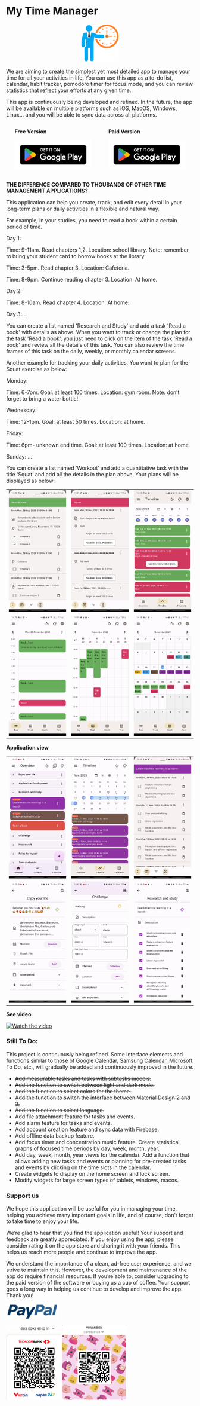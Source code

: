 # My Time Manager

<p align="center">
<img src="./res/ic_launcher.png" height="100" alt="My Time Manager" />
</p>

We are aiming to create the simplest yet most detailed app to manage your time for all your activities in life. You can use this app as a to-do list, calendar, habit tracker, pomodoro timer for focus mode, and you can review statistics that reflect your efforts at any given time. 

This app is continuously being developed and refined. In the future, the app will be available on multiple platforms such as iOS, MacOS, Windows, Linux... and you will be able to sync data across all platforms.

<div style="display: flex; justify-content: space-around;">
<div>

**Free Version**

[<img src="./res/get_it_on_google_play.png"
alt="Get it on Google Play" 
height="80">](https://play.google.com/store/apps/details?id=com.dienvu.mytimemanager.free)

</div>
<div>

**Paid Version**

[<img src="./res/get_it_on_google_play.png"
alt="Get it on Google Play" 
height="80">](https://play.google.com/store/apps/details?id=com.dienvu.mytimemanager.pro)

</div>
</div>

**THE DIFFERENCE COMPARED TO THOUSANDS OF OTHER TIME MANAGEMENT APPLICATIONS?**

This application can help you create, track, and edit every detail in your long-term plans or daily activities in a flexible and natural way.

For example, in your studies, you need to read a book within a certain period of time.

Day 1:

Time: 9-11am. Read chapters 1,2. Location: school library. Note: remember to bring your student card to borrow books at the library

Time: 3-5pm. Read chapter 3. Location: Cafeteria.

Time: 8-9pm. Continue reading chapter 3. Location: At home.

Day 2:

Time: 8-10am. Read chapter 4. Location: At home.

Day 3:…

You can create a list named 'Research and Study' and add a task 'Read a book' with details as above. When you want to track or change the plan for the task 'Read a book', you just need to click on the item of the task 'Read a book' and review all the details of this task. You can also review the time frames of this task on the daily, weekly, or monthly calendar screens.

Another example for tracking your daily activities. You want to plan for the Squat exercise as below:

Monday:

Time: 6-7pm. Goal: at least 100 times. Location: gym room. Note: don’t forget to bring a water bottle!

Wednesday:

Time: 12-1pm. Goal: at least 50 times. Location: at home.

Friday:

Time: 6pm- unknown end time. Goal: at least 100 times. Location: at home.

Sunday: …

You can create a list named ‘Workout’ and add a quantitative task with the title ‘Squat’ and add all the details in the plan above. Your plans will be displayed as below:

<div style="text-align: center">
    <table>
        <tr>
            <td style="text-align: center">
                <a href="./res/example-read-a-book.jpg">
                    <img src="./res/example-read-a-book.jpg" width="200"/>
                </a>
            </td>            
            <td style="text-align: center">
                <a href="./res/example-squat.jpg">
                    <img src="./res/example-squat.jpg" width="200"/>
                </a>
            </td>
            <td style="text-align: center">
                <a href="./res/example-timeline-show.jpg">
                    <img src="./res/example-timeline-show.jpg" width="200" />
                </a>
            </td>
        </tr>
        <tr>
            <td style="text-align: center">
                <a href="./res/example-daily-view.jpg">
                    <img src="./res/example-daily-view.jpg" width="200"/>
                </a>
            </td>
            <td style="text-align: center">
                <a href="./res/example-weekly-view.jpg">
                    <img src="./res/example-weekly-view.jpg" width="200"/>
                </a>
            </td>
            <td style="text-align: center">
                <a href="./res/example-monthly-view.jpg">
                    <img src="./res/example-monthly-view.jpg"  width="200"/>
                </a>
            </td>
        </tr>
    </table>
</div>



**Application view**

<div style="text-align: center">
    <table>
        <tr>
            <td style="text-align: center">
                <a href="./res/overview.jpg">
                    <img src="./res/overview.jpg" width="200"/>
                </a>
            </td>            
            <td style="text-align: center">
                <a href="./res/timeline.jpg">
                    <img src="./res/timeline.jpg" width="200"/>
                </a>
            </td>
            <td style="text-align: center">
                <a href="./res/plan-tracking.jpg">
                    <img src="./res/plan-tracking.jpg" width="200" />
                </a>
            </td>
        </tr>
        <tr>
            <td style="text-align: center">
                <a href="./res/task.jpg">
                    <img src="./res/task.jpg" width="200"/>
                </a>
            </td>
            <td style="text-align: center">
                <a href="./res/measurabletask.jpg">
                    <img src="./res/measurabletask.jpg" width="200"/>
                </a>
            </td>
            <td style="text-align: center">
                <a href="./res/taskwithsubtasks.jpg">
                    <img src="./res/taskwithsubtasks.jpg"  width="200"/>
                </a>
            </td>
        </tr>
    </table>
</div>

**See video**

[![Watch the video](https://i.ytimg.com/vi/SO-OVcBwWQE/oar2.jpg?sqp=-oaymwEdCJUDENAFSFWQAgHyq4qpAwwIARUAAIhCcAHAAQY=&rs=AOn4CLBF2t8dR2R-seFsPHIdsmcPoYg-kA)](https://www.youtube.com/shorts/SO-OVcBwWQE)


### Still To Do:
This project is continuously being refined. Some interface elements and functions similar to those of Google Calendar, Samsung Calendar, Microsoft To Do, etc., will gradually be added and continuously improved in the future.

* ~~Add measurable tasks and tasks with subtasks models.~~
* ~~Add the function to switch between light and dark mode.~~
* ~~Add the function to select colors for the theme.~~
* ~~Add the function to switch the interface between Material Design 2 and 3.~~
* ~~Add the function to select language.~~
* Add file attachment feature for tasks and events.
* Add alarm feature for tasks and events.
* Add account creation feature and sync data with Firebase.
* Add offline data backup feature.
* Add focus timer and concentration music feature. Create statistical graphs of focused time periods by day, week, month, year.
* Add day, week, month, year views for the calendar. Add a function that allows adding new tasks and events or planning for pre-created tasks and events by clicking on the time slots in the calendar.
* Create widgets to display on the home screen and lock screen.
* Modify widgets for large screen types of tablets, windows, macos.


### Support us
We hope this application will be useful for you in managing your time, helping you achieve many important goals in life, and of course, don’t forget to take time to enjoy your life.

We’re glad to hear that you find the application useful! Your support and feedback are greatly appreciated. If you enjoy using the app, please consider rating it on the app store and sharing it with your friends. This helps us reach more people and continue to improve the app. 

We understand the importance of a clean, ad-free user experience, and we strive to maintain this. However, the development and maintenance of the app do require financial resources. If you’re able to, consider upgrading to the paid version of the software or buying us a cup of coffee. Your support goes a long way in helping us continue to develop and improve the app. Thank you!

[<img src="./res/paypal.jpg"
alt="Get it on Google Play" 
height="40">](https://www.paypal.me/dienvu1008)

<img src="./res/techcombank.jpg" height="200" alt="My Time Manager" />

<img src="./res/momo.jpg" height="200" alt="My Time Manager" />
